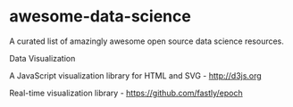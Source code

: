 awesome-data-science
====================

A curated list of amazingly awesome open source data science resources.

Data Visualization

A JavaScript visualization library for HTML and SVG - http://d3js.org

Real-time visualization library - https://github.com/fastly/epoch
